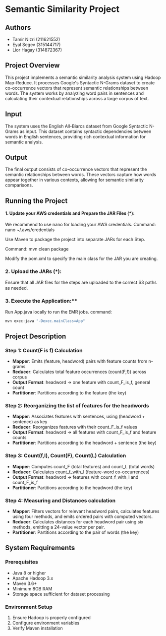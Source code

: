 # Semantic Similarity Project

## Authors
- Tamir Nizri (211621552)
- Eyal Segev (315144717)
- Lior Hagay (314872367)

## Project Overview
This project implements a semantic similarity analysis system using Hadoop Map-Reduce. It processes Google's Syntactic N-Grams dataset to create co-occurrence vectors that represent semantic relationships between words. The system works by analyzing word pairs in sentences and calculating their contextual relationships across a large corpus of text.

## Input
The system uses the English All-Biarcs dataset from Google Syntactic N-Grams as input. This dataset contains syntactic dependencies between words in English sentences, providing rich contextual information for semantic analysis.

## Output
The final output consists of co-occurrence vectors that represent the semantic relationships between words. These vectors capture how words appear together in various contexts, allowing for semantic similarity comparisons.

## Running the Project

#### 1. Update your AWS credentials and Prepare the JAR Files (\*):

We recommend to use nano for loading your AWS credentials.
Command: nano ~/.aws/credentials

Use Maven to package the project into separate JARs for each Step.

Command: mvn clean package

Modify the pom.xml to specify the main class for the JAR you are creating.

### 2. Upload the JARs (*):

Ensure that all JAR ﬁles for the steps are uploaded to the correct S3 paths as needed.

### 3. Execute the Application:**

Run App.java locally to run the EMR jobs.
command:
```bash
mvn exec:java "-Dexec.mainClass=App"
```

## Project Description

### Step 1: Count(F is f) Calculation
- **Mapper**: Emits (feature, headword) pairs with feature counts from n-grams
- **Reducer**: Calculates total feature occurrences (count(F,f)) across corpus
- **Output Format**: headword → one feature with count_F_is_f, general count
- **Partitioner**: Partitions according to the feature (the key)

### Step 2: Reorganizing the list of features for the headwords
- **Mapper**: Associates features with sentences, using (headword + sentence) as key
- **Reducer**: Reorganizes features with their count_F_is_f values
- **Output Format**: headword → all features with count_F_is_f and feature counts
- **Partitioner**: Partitions according to the headword + sentence (the key)

### Step 3: Count(f,l), Count(F), Count(L) Calculation
- **Mapper**: Computes count_F (total features) and count_L (total words)
- **Reducer**: Calculates count_f_with_l (feature-word co-occurrences)
- **Output Format**: headword → features with count_f_with_l and count_F_is_f
- **Partitioner**: Partitions according to the headword (the key) 

### Step 4: Measuring and Distances calculation
- **Mapper**: Filters vectors for relevant headword pairs, calculates features using four methods, and emits ordered pairs with computed vectors.
- **Reducer**: Calculates distances for each headword pair using six methods, emitting a 24-value vector per pair.
- **Partitioner**: Partitions according to the pair of words (the key) 

## System Requirements

### Prerequisites
- Java 8 or higher
- Apache Hadoop 3.x
- Maven 3.6+
- Minimum 8GB RAM
- Storage space sufficient for dataset processing

### Environment Setup
1. Ensure Hadoop is properly configured
2. Configure environment variables
3. Verify Maven installation
